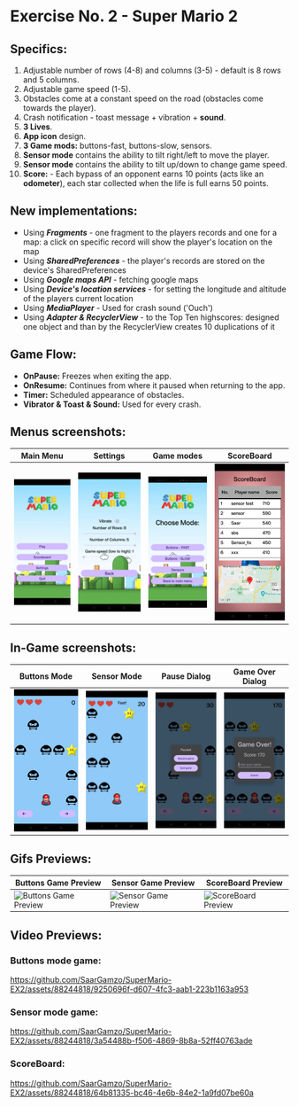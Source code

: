 # Exercise No. 2 - Super Mario 2

## Specifics:
1. Adjustable number of rows (4-8) and columns (3-5) - default is 8 rows and 5 columns.
2. Adjustable game speed (1-5).
3. Obstacles come at a constant speed on the road (obstacles come towards the player).
4. Crash notification - toast message + vibration + **sound**.
5. **3 Lives**.
6. **App icon** design.
7. **3 Game mods:** buttons-fast, buttons-slow, sensors.
8. **Sensor mode** contains the ability to tilt right/left to move the player.
9. **Sensor mode** contains the ability to tilt up/down to change game speed.
10. **Score:** - Each bypass of an opponent earns 10 points (acts like an **odometer**), each star collected when the life is full earns 50 points.

## New implementations:
* Using ***Fragments*** - one fragment to the players records and one for a map: a click on specific record will show the player's location on the map
* Using ***SharedPreferences*** - the player's records are stored on the device's SharedPreferences
* Using ***Google maps API*** - fetching google maps
* Using ***Device's location services*** - for setting the longitude and altitude of the players current location
* Using ***MediaPlayer*** - Used for crash sound ('Ouch')
* Using ***Adapter & RecyclerView*** - to the Top Ten highscores: designed one object and than by the RecyclerView creates 10 duplications of it

## Game Flow:
- **OnPause:** Freezes when exiting the app.
- **OnResume:** Continues from where it paused when returning to the app.
- **Timer:** Scheduled appearance of obstacles.
- **Vibrator & Toast & Sound:** Used for every crash.

## Menus screenshots:

| Main Menu | Settings | Game modes | ScoreBoard |
| --- | --- | --- | --- |
| <img src="media/MainMenu.jpeg" alt="Main Menu" width="200"/> | <img src="media/settings.jpeg" alt="Settings" width="200"/> | <img src="media/GameMenu.jpeg" alt="Game modes" width="200"/> | <img src="media/ScoreBoard.jpeg" alt="ScoreBoard" width="200"/> |

## In-Game screenshots:

| Buttons Mode | Sensor Mode | Pause Dialog | Game Over Dialog |
| --- | --- | --- | --- |
| <img src="media/ButtonsGame.jpeg" alt="Buttons Mode" width="200"/> | <img src="media/SensorGame.jpeg" alt="Sensor Mode" width="200"/> | <img src="media/PauseDialog.jpeg" alt="Pause Dialog" width="200"/> | <img src="media/GameOverDialog.jpeg" alt="Game Over Dialog" width="200"/> |

## Gifs Previews:

| Buttons Game Preview | Sensor Game Preview | ScoreBoard Preview |
| --- | --- | --- |
| <img src="https://github.com/SaarGamzo/SuperMario-EX2/assets/88244818/985ba927-a80d-4d39-9728-c38cf4167a1b" alt="Buttons Game Preview" width="200"/> | <img src="https://github.com/SaarGamzo/SuperMario-EX2/assets/88244818/6c2ae249-6c87-40ba-a849-71507a2b9d53" alt="Sensor Game Preview" width="200"/> | <img src="https://github.com/SaarGamzo/SuperMario-EX2/assets/88244818/99718729-7bf9-4d26-be70-e43772b79628" alt="ScoreBoard Preview" width="200"/> |

## Video Previews:

### Buttons mode game:
https://github.com/SaarGamzo/SuperMario-EX2/assets/88244818/9250696f-d607-4fc3-aab1-223b1163a953
### Sensor mode game:
https://github.com/SaarGamzo/SuperMario-EX2/assets/88244818/3a54488b-f506-4869-8b8a-52ff40763ade
### ScoreBoard:
https://github.com/SaarGamzo/SuperMario-EX2/assets/88244818/64b81335-bc46-4e6b-84e2-1a9fd07be60a
